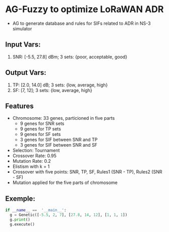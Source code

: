 # AG-Fuzzy to optimize LoRaWAN ADR
- AG to generate database and rules for SIFs related to ADR in NS-3 simulator

## Input Vars:
1. SNR: [-5.5, 27.8] dBm; 3 sets: {poor, acceptable, good}

## Output Vars:
1. TP: [2.0, 14.0] dB; 3 sets: {low, average, high}
2. SF: [7, 12]; 3 sets: {low, average, high}

## Features
- Chromosome: 33 genes, particioned in five parts
  - 9 genes for SNR sets
  - 9 genes for TP sets
  - 9 genes for SF sets
  - 3 genes for SIF between SNR and TP
  - 3 genes for SIF between SNR and SF
- Selection: Tournament
- Crossover Rate: 0.95
- Mutation Rate: 0.2
- Elistism with k = 1
- Crossover with five points: SNR, TP, SF, Rules1 (SNR - TP), Rules2 (SNR - SF)
- Mutation applied for the five parts of chromosome

## Exemple:
```python
if __name__ ==  '__main__':
  g = Genetic([-5.5, 2, 7], [27.8, 14, 12], [1, 1, 1])
  g.print()
  g.execute()
